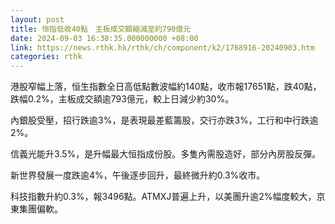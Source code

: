 ```yaml
---
layout: post
title: 恒指低收40點　主板成交額縮減至約790億元
date: 2024-09-03 16:38:35.000000000 +08:00
link: https://news.rthk.hk/rthk/ch/component/k2/1768916-20240903.htm
categories: rthk
---
```


港股窄幅上落，恒生指數全日高低點數波幅約140點，收市報17651點，跌40點，跌幅0.2%，主板成交額逾793億元，較上日減少約30%。

內銀股受壓，招行跌逾3%，是表現最差藍籌股，交行亦跌3%，工行和中行跌逾2%。

信義光能升3.5%，是升幅最大恒指成份股。多隻內需股造好，部分內房股反彈。

新世界發展一度跌逾4%，午後逐步回升，最終微升約0.3%收市。

科技指數升約0.3%，報3496點。ATMXJ普遍上升，以美團升逾2%幅度較大，京東集團偏軟。

